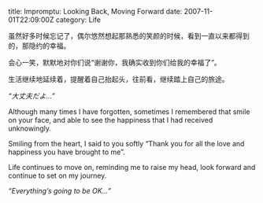 title: Impromptu: Looking Back, Moving Forward
date: 2007-11-01T22:09:00Z
category: Life

虽然好多时候忘记了，偶尔悠然想起那熟悉的笑颜的时候，看到一直以来都得到的，那隐约的幸福。

会心一笑，默默地对你们说“谢谢你，我确实收到你们给我的幸福了”。

生活继续地延续着，提醒着自己抬起头，往前看，继续踏上自己的旅途。

*“大丈夫だよ…”*

Although many times I have forgotten, sometimes I remembered that smile on your face, and able to see the happiness that I had received unknowingly.

Smiling from the heart, I said to you softly “Thank you for all the love and happiness you have brought to me”.

Life continues to move on, reminding me to raise my head, look forward and continue to set on my journey.

*“Everything’s going to be OK…”*
